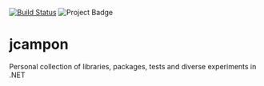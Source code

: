[![Build Status](https://travis-ci.org/jcampon/jcampon.svg?branch=master)](https://travis-ci.org/jcampon/jcampon) 
<img src="https://ci.appveyor.com/api/projects/status/github/jcampon/jcampon?branch=master&svg=true" alt="Project Badge">

# jcampon
Personal collection of libraries, packages, tests and diverse experiments in .NET
